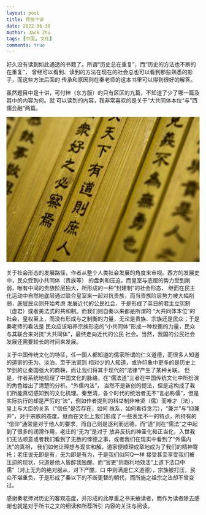 ```yaml
---
layout: post
title: 传统十讲
date: 2022-06-30
Author: Jack Zhu
tags: [中国, 文化]
comments: true
---
```


好久没有读到如此通透的书籍了。所谓“历史总在重复”，而“历史的方法也不断的在重复”，
曾经可以看到、读到的方法在现在的社会总也可以看到那些熟悉的影子，而这些方法后面的
传承和原因则在秦老师的这本书里可以得到很好的解答。

虽然题目中是十讲，可付梓（东方版）的只有区区的九篇，不知道了少了哪一篇及其中的内容为何。就
可以读到的内容，我非常喜欢的是关于“大共同体本位“与”西儒会融“两篇。

![confuzi](/assets/images/confucius.png)

关于社会形态的发展路径，作者从整个人类社会发展的角度来审视。西方的发展史中，民众受到小共同体（贵族等）
的盘剥和压迫，而皇室与底层的势力受到削弱，唯有中间的贵族阶层独大，所形成的一种“封建制”的社会形态，
继而在民主化运动中自然地底层通过联合皇室来一起对抗贵族，而当贵族阶层势力被大幅削弱，底层民众则开始考虑
发展近代的公民社会，于是形成了英日的君主立宪制（虚君）或者美法式的共和制。而我们则自秦以来都是所谓的
“大共同体本位”的社会，皇权至上，而没有形成与之制衡的力量，无论是贵族、宗族还是民众；于是秦老师的看法是
民众应该培养宗族形态的“小共同体”形成一种权衡的力量，民众与其联合来对抗“大共同体”，最终走向近代的公民
社会。当然，我国的公民社会发展还需要较长的时间来发展。

关于中国传统文化的特征，任一国人都知道的儒家所谓的仁义道德，而很多人知道的道家的无为、淡泊，至于法家则
相对少的人知道，或许印象中更多的是历史上学到的让秦国强大的商鞅，而让我们将其于现代的“法律”产生了某种关联。
但是，作者系统地梳理了中国文化的脉络，在“儒法道”三者在中国传统文化中所扮演的角色给出了清楚的分析。“外儒内法”，
当然不是新创的提法，但是这构成了我们所能真切感知到的文化机理。秦至清，各个时代的统治者无不“言必称儒”，但是
实际执行的却是严厉的“法”，例如作者提到的科举制非唯贤（儒）而唯才（法），皇上与大臣的关系（“信任”是否存在，如何
维系，如何看待贪污），“兼并”与“抑兼并”，对于宗族的态度。继而在文化上我们形成了一些表里不一的特点，所持有的
“信仰”通常是对于他人的要求，而自己则是逐利而远德。而“道”则在“儒法”之中起到了很多的润滑作用，老庄的“无为”是对于
放弃反抗的神圣化和正当化，入世我们无法顺意或者我们看到了无数的悖德之事，或者我们在现实中看到了“外儒内法”的真相，
我们如何让理想与现实和解，道家便顺理成章地成为了我们的精神寄托；老庄说无即是有，无为即是有为，于是我们似阿Q一样
接受甚至享受我们被压迫的现状，只道是他人皆醉我独醒。而“官吏”则趋利地效法“上道下法口中儒”（对上无为的绝对服从，对下严酷，口
中则满是仁义道德），宗族被打压，民众不堪重负，于是形成了秦以下的不断更替的朝代，而所施之祖宗之法却不曾变过。

感谢秦老师对历史的客观态度，并形成的此厚重之书来飨读者，而作为读者除去感谢也就是对于所书之文的细读和所荐所引
内容的关注与阅读。
